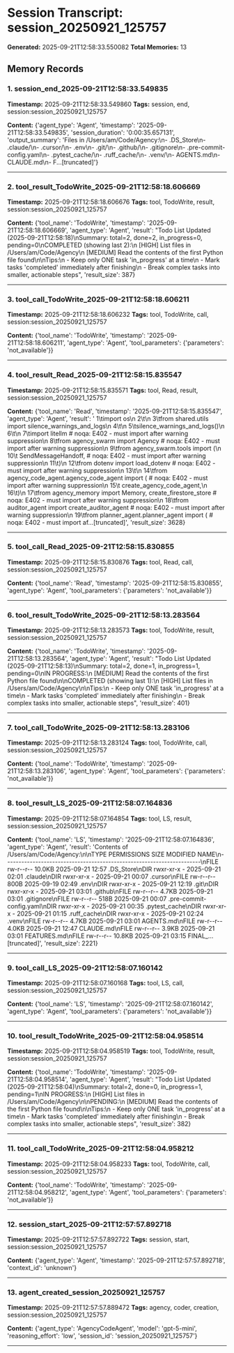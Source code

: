 # Session Transcript: session_20250921_125757

**Generated:** 2025-09-21T12:58:33.550082
**Total Memories:** 13

## Memory Records

### 1. session_end_2025-09-21T12:58:33.549835

**Timestamp:** 2025-09-21T12:58:33.549860
**Tags:** session, end, session:session_20250921_125757

**Content:** {'agent_type': 'Agent', 'timestamp': '2025-09-21T12:58:33.549835', 'session_duration': '0:00:35.657131', 'output_summary': 'Files in /Users/am/Code/Agency:\n- .DS_Store\n- .claude/\n- .cursor/\n- .env\n- .git/\n- .github/\n- .gitignore\n- .pre-commit-config.yaml\n- .pytest_cache/\n- .ruff_cache/\n- .venv/\n- AGENTS.md\n- CLAUDE.md\n- F...[truncated]'}

---

### 2. tool_result_TodoWrite_2025-09-21T12:58:18.606669

**Timestamp:** 2025-09-21T12:58:18.606676
**Tags:** tool, TodoWrite, result, session:session_20250921_125757

**Content:** {'tool_name': 'TodoWrite', 'timestamp': '2025-09-21T12:58:18.606669', 'agent_type': 'Agent', 'result': "Todo List Updated (2025-09-21T12:58:18)\nSummary: total=2, done=2, in_progress=0, pending=0\nCOMPLETED (showing last 2):\n  [HIGH] List files in /Users/am/Code/Agency\n  [MEDIUM] Read the contents of the first Python file found\n\nTips:\n  - Keep only ONE task 'in_progress' at a time\n  - Mark tasks 'completed' immediately after finishing\n  - Break complex tasks into smaller, actionable steps", 'result_size': 387}

---

### 3. tool_call_TodoWrite_2025-09-21T12:58:18.606211

**Timestamp:** 2025-09-21T12:58:18.606232
**Tags:** tool, TodoWrite, call, session:session_20250921_125757

**Content:** {'tool_name': 'TodoWrite', 'timestamp': '2025-09-21T12:58:18.606211', 'agent_type': 'Agent', 'tool_parameters': {'parameters': 'not_available'}}

---

### 4. tool_result_Read_2025-09-21T12:58:15.835547

**Timestamp:** 2025-09-21T12:58:15.835571
**Tags:** tool, Read, result, session:session_20250921_125757

**Content:** {'tool_name': 'Read', 'timestamp': '2025-09-21T12:58:15.835547', 'agent_type': 'Agent', 'result': '     1\timport os\n     2\t\n     3\tfrom shared.utils import silence_warnings_and_logs\n     4\t\n     5\tsilence_warnings_and_logs()\n     6\t\n     7\timport litellm  # noqa: E402 - must import after warning suppression\n     8\tfrom agency_swarm import Agency  # noqa: E402 - must import after warning suppression\n     9\tfrom agency_swarm.tools import (\n    10\t    SendMessageHandoff,  # noqa: E402 - must import after warning suppression\n    11\t)\n    12\tfrom dotenv import load_dotenv  # noqa: E402 - must import after warning suppression\n    13\t\n    14\tfrom agency_code_agent.agency_code_agent import (  # noqa: E402 - must import after warning suppression\n    15\t    create_agency_code_agent,\n    16\t)\n    17\tfrom agency_memory import Memory, create_firestore_store  # noqa: E402 - must import after warning suppression\n    18\tfrom auditor_agent import create_auditor_agent  # noqa: E402 - must import after warning suppression\n    19\tfrom planner_agent.planner_agent import (  # noqa: E402 - must import af...[truncated]', 'result_size': 3628}

---

### 5. tool_call_Read_2025-09-21T12:58:15.830855

**Timestamp:** 2025-09-21T12:58:15.830876
**Tags:** tool, Read, call, session:session_20250921_125757

**Content:** {'tool_name': 'Read', 'timestamp': '2025-09-21T12:58:15.830855', 'agent_type': 'Agent', 'tool_parameters': {'parameters': 'not_available'}}

---

### 6. tool_result_TodoWrite_2025-09-21T12:58:13.283564

**Timestamp:** 2025-09-21T12:58:13.283573
**Tags:** tool, TodoWrite, result, session:session_20250921_125757

**Content:** {'tool_name': 'TodoWrite', 'timestamp': '2025-09-21T12:58:13.283564', 'agent_type': 'Agent', 'result': "Todo List Updated (2025-09-21T12:58:13)\nSummary: total=2, done=1, in_progress=1, pending=0\nIN PROGRESS:\n  [MEDIUM] Read the contents of the first Python file found\n\nCOMPLETED (showing last 1):\n  [HIGH] List files in /Users/am/Code/Agency\n\nTips:\n  - Keep only ONE task 'in_progress' at a time\n  - Mark tasks 'completed' immediately after finishing\n  - Break complex tasks into smaller, actionable steps", 'result_size': 401}

---

### 7. tool_call_TodoWrite_2025-09-21T12:58:13.283106

**Timestamp:** 2025-09-21T12:58:13.283124
**Tags:** tool, TodoWrite, call, session:session_20250921_125757

**Content:** {'tool_name': 'TodoWrite', 'timestamp': '2025-09-21T12:58:13.283106', 'agent_type': 'Agent', 'tool_parameters': {'parameters': 'not_available'}}

---

### 8. tool_result_LS_2025-09-21T12:58:07.164836

**Timestamp:** 2025-09-21T12:58:07.164854
**Tags:** tool, LS, result, session:session_20250921_125757

**Content:** {'tool_name': 'LS', 'timestamp': '2025-09-21T12:58:07.164836', 'agent_type': 'Agent', 'result': 'Contents of /Users/am/Code/Agency:\\n\\nTYPE   PERMISSIONS SIZE     MODIFIED         NAME\\n----------------------------------------------------------------------\\nFILE   rw-r--r--   10.0KB   2025-09-21 12:57 .DS_Store\\nDIR    rwxr-xr-x   -        2025-09-21 02:01 .claude\\nDIR    rwxr-xr-x   -        2025-09-21 00:07 .cursor\\nFILE   rw-r--r--   800B     2025-09-19 02:49 .env\\nDIR    rwxr-xr-x   -        2025-09-21 12:19 .git\\nDIR    rwxr-xr-x   -        2025-09-21 03:01 .github\\nFILE   rw-r--r--   4.7KB    2025-09-21 03:01 .gitignore\\nFILE   rw-r--r--   518B     2025-09-21 00:07 .pre-commit-config.yaml\\nDIR    rwxr-xr-x   -        2025-09-21 00:35 .pytest_cache\\nDIR    rwxr-xr-x   -        2025-09-21 01:15 .ruff_cache\\nDIR    rwxr-xr-x   -        2025-09-21 02:24 .venv\\nFILE   rw-r--r--   4.7KB    2025-09-21 03:01 AGENTS.md\\nFILE   rw-r--r--   4.0KB    2025-09-21 12:47 CLAUDE.md\\nFILE   rw-r--r--   3.9KB    2025-09-21 03:01 FEATURES.md\\nFILE   rw-r--r--   10.8KB   2025-09-21 03:15 FINAL_...[truncated]', 'result_size': 2221}

---

### 9. tool_call_LS_2025-09-21T12:58:07.160142

**Timestamp:** 2025-09-21T12:58:07.160168
**Tags:** tool, LS, call, session:session_20250921_125757

**Content:** {'tool_name': 'LS', 'timestamp': '2025-09-21T12:58:07.160142', 'agent_type': 'Agent', 'tool_parameters': {'parameters': 'not_available'}}

---

### 10. tool_result_TodoWrite_2025-09-21T12:58:04.958514

**Timestamp:** 2025-09-21T12:58:04.958519
**Tags:** tool, TodoWrite, result, session:session_20250921_125757

**Content:** {'tool_name': 'TodoWrite', 'timestamp': '2025-09-21T12:58:04.958514', 'agent_type': 'Agent', 'result': "Todo List Updated (2025-09-21T12:58:04)\nSummary: total=2, done=0, in_progress=1, pending=1\nIN PROGRESS:\n  [HIGH] List files in /Users/am/Code/Agency\n\nPENDING:\n  [MEDIUM] Read the contents of the first Python file found\n\nTips:\n  - Keep only ONE task 'in_progress' at a time\n  - Mark tasks 'completed' immediately after finishing\n  - Break complex tasks into smaller, actionable steps", 'result_size': 382}

---

### 11. tool_call_TodoWrite_2025-09-21T12:58:04.958212

**Timestamp:** 2025-09-21T12:58:04.958233
**Tags:** tool, TodoWrite, call, session:session_20250921_125757

**Content:** {'tool_name': 'TodoWrite', 'timestamp': '2025-09-21T12:58:04.958212', 'agent_type': 'Agent', 'tool_parameters': {'parameters': 'not_available'}}

---

### 12. session_start_2025-09-21T12:57:57.892718

**Timestamp:** 2025-09-21T12:57:57.892722
**Tags:** session, start, session:session_20250921_125757

**Content:** {'agent_type': 'Agent', 'timestamp': '2025-09-21T12:57:57.892718', 'context_id': 'unknown'}

---

### 13. agent_created_session_20250921_125757

**Timestamp:** 2025-09-21T12:57:57.889472
**Tags:** agency, coder, creation, session:session_20250921_125757

**Content:** {'agent_type': 'AgencyCodeAgent', 'model': 'gpt-5-mini', 'reasoning_effort': 'low', 'session_id': 'session_20250921_125757'}

---

